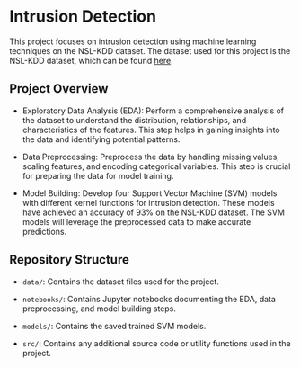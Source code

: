 # Intrusion Detection

This project focuses on intrusion detection using machine learning techniques on the NSL-KDD dataset. The dataset used for this project is the NSL-KDD dataset, which can be found [here](https://www.kaggle.com/datasets/airadix/nslkdd).

## Project Overview

- Exploratory Data Analysis (EDA): Perform a comprehensive analysis of the dataset to understand the distribution, relationships, and characteristics of the features. This step helps in gaining insights into the data and identifying potential patterns.

- Data Preprocessing: Preprocess the data by handling missing values, scaling features, and encoding categorical variables. This step is crucial for preparing the data for model training.

- Model Building: Develop four Support Vector Machine (SVM) models with different kernel functions for intrusion detection. These models have achieved an accuracy of 93% on the NSL-KDD dataset. The SVM models will leverage the preprocessed data to make accurate predictions.

## Repository Structure

- `data/`: Contains the dataset files used for the project.

- `notebooks/`: Contains Jupyter notebooks documenting the EDA, data preprocessing, and model building steps.

- `models/`: Contains the saved trained SVM models.

- `src/`: Contains any additional source code or utility functions used in the project.
